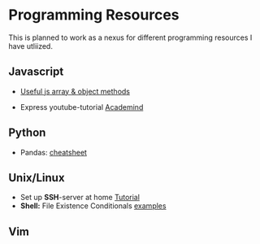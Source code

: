 # Programming Resources

This is planned to work as a nexus for different programming resources I have utliized. 


## Javascript
* [Useful js array & object methods](https://codeburst.io/useful-javascript-array-and-object-methods-6c7971d93230)

* Express youtube-tutorial [Academind](https://www.youtube.com/watch?v=bf8L9tQi_MQ)


## Python
* Pandas: [cheatsheet](https://github.com/pandas-dev/pandas/blob/master/doc/cheatsheet/Pandas_Cheat_Sheet.pdf)


## Unix/Linux
* Set up **SSH**-server at home [Tutorial](https://dev.to/zduey/how-to-set-up-an-ssh-server-on-a-home-computer)
* <strong>Shell:</strong> File Existence Conditionals [examples](https://www.cyberciti.biz/tips/find-out-if-file-exists-with-conditional-expressions.html)

## Vim



